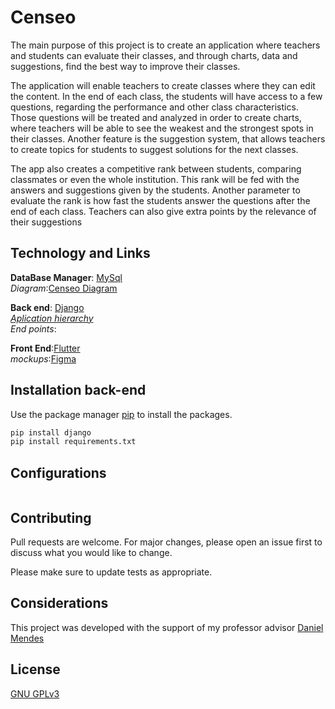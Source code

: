 # Censeo
The main purpose of this project is to create an application where teachers and students can evaluate their classes, and through charts, data and suggestions, find the best way to improve their classes. 
 
The application will enable teachers to create classes where they can edit the content. In the end of each class, the students will have access to a few questions, regarding the performance and other class characteristics. Those questions will be treated and analyzed in order to create charts, where teachers will be able to see the weakest and the strongest spots in their classes. Another feature is the suggestion system, that allows teachers to create topics for students to suggest solutions for the next classes.

The app also creates a competitive rank between students, comparing classmates or even the whole institution. This rank will be fed with the answers and suggestions given by the students. Another parameter to evaluate the rank is how fast the students answer the questions after the end of each class. Teachers can also give extra points by the relevance of their suggestions

## Technology and Links

**DataBase Manager**: [MySql](https://www.mysql.com/)  
*Diagram*:[Censeo Diagram](https://drive.google.com/open?id=1TG0wa70fVVKVtDKn0c5IjtpRNCDYjEGH)

**Back end**: [Django](https://www.djangoproject.com/)    
[*Aplication hierarchy*](https://drive.google.com/file/d/1pFeOhQmmYEceoHbMsKbKVEmnUHq6xHZi/view?usp=sharing)  
*End points*:[]()

**Front End**:[Flutter](https://flutter.dev/)  
*mockups*:[Figma](https://www.figma.com/file/Tqbx83SUd99tr2ojksv6a8/Censeo)



## Installation back-end

Use the package manager [pip](https://pip.pypa.io/en/stable/) to install the packages.

```bash
pip install django
pip install requirements.txt
```

## Configurations

```bash

```


## Contributing
Pull requests are welcome. For major changes, please open an issue first to discuss what you would like to change.

Please make sure to update tests as appropriate.

##

## Considerations
This project was developed with the support of my professor advisor [Daniel Mendes](http://buscatextual.cnpq.br/buscatextual/visualizacv.do?id=K4442975Y6)

## License
[GNU GPLv3](https://choosealicense.com/licenses/gpl-3.0/)
